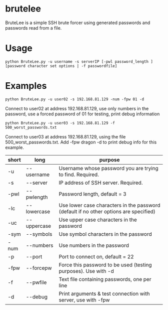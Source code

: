 # brutelee
BruteLee is a simple SSH brute forcer using generated passwords and passwords read from a file.

# Usage
```python BruteLee.py -u username -s serverIP [-pwl password_length ] [password character set options | -f passwordfile]```

# Examples                          
```python BruteLee.py -u user02 -s 192.168.81.129 -num -fpw 01 -d ```

Connect to user02 at address 192.168.81.129, use only numbers in the password, use a forced password of 01 for testing, print debug information

```python BruteLee.py -u user03 -s 192.168.81.129 -f 500_worst_passwords.txt```

Connect to user03 at address 192.168.81.129, using the file 500_worst_passwords.txt. Add -fpw dragon -d to print debug info for this example.

short | long | purpose
----- | ---- | -------
-u | --username | Username whose password you are trying to find. Required.
-s | --server | IP address of SSH server. Required.
-pwl | --pwlength | Password length, default = 3
-lc | --lowercase | Use lower case characters in the password (default if no other options are specified)
-uc | --uppercase | Use upper case characters in the password
-sym | --symbols  | Use symbol characters in the password
-num | --numbers  | Use numbers in the password
-p |  --port     | Port to connect on, default = 22
-fpw | --forcepw  | Force this password to be used (testing purposes). Use with -d
-f  | --pwfile   | Text file containing passwords, one per line
-d |  --debug    | Print arguments & test connection with server, use with -fpw
